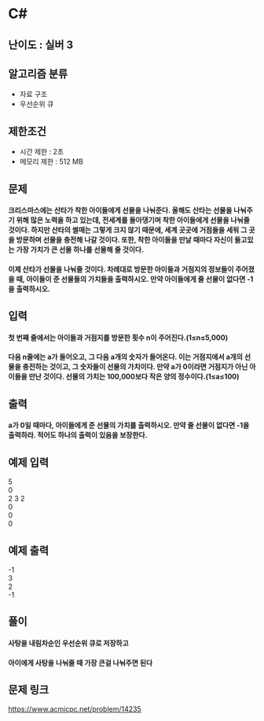 # C#

## 난이도 : 실버 3

## 알고리즘 분류
  - 자료 구조
  - 우선순위 큐

## 제한조건
  - 시간 제한 : 2초
  - 메모리 제한 : 512 MB

## 문제
#### 크리스마스에는 산타가 착한 아이들에게 선물을 나눠준다. 올해도 산타는 선물을 나눠주기 위해 많은 노력을 하고 있는데, 전세계를 돌아댕기며 착한 아이들에게 선물을 나눠줄 것이다. 하지만 산타의 썰매는 그렇게 크지 않기 때문에, 세계 곳곳에 거점들을 세워 그 곳을 방문하며 선물을 충전해 나갈 것이다. 또한, 착한 아이들을 만날 때마다 자신이 들고있는 가장 가치가 큰 선물 하나를 선물해 줄 것이다.
#### 이제 산타가 선물을 나눠줄 것이다. 차례대로 방문한 아이들과 거점지의 정보들이 주어졌을 때, 아이들이 준 선물들의 가치들을 출력하시오. 만약 아이들에게 줄 선물이 없다면 -1을 출력하시오.

## 입력
#### 첫 번째 줄에서는 아이들과 거점지를 방문한 횟수 n이 주어진다.(1≤n≤5,000)
#### 다음 n줄에는 a가 들어오고, 그 다음 a개의 숫자가 들어온다. 이는 거점지에서 a개의 선물을 충전하는 것이고, 그 숫자들이 선물의 가치이다. 만약 a가 0이라면 거점지가 아닌 아이들을 만난 것이다. 선물의 가치는 100,000보다 작은 양의 정수이다.(1≤a≤100)

## 출력
#### a가 0일 때마다, 아이들에게 준 선물의 가치를 출력하시오. 만약 줄 선물이 없다면 -1을 출력하라. 적어도 하나의 출력이 있음을 보장한다.

## 예제 입력
5<br/>
0<br/>
2 3 2<br/>
0<br/>
0<br/>
0<br/>

## 예제 출력
-1<br/>
3<br/>
2<br/>
-1<br/>

## 풀이
#### 사탕을 내림차순인 우선순위 큐로 저장하고
#### 아이에게 사탕을 나눠줄 때 가장 큰걸 나눠주면 된다

## 문제 링크
https://www.acmicpc.net/problem/14235
